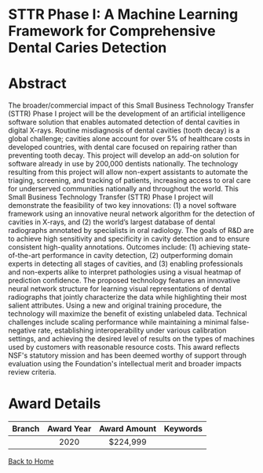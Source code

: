 
STTR Phase I: A Machine Learning Framework for Comprehensive Dental Caries Detection
====================================================================================

# Abstract


The broader/commercial impact of this Small Business Technology Transfer (STTR) Phase I project will be the development of an artificial intelligence software solution that enables automated detection of dental cavities in digital X-rays. Routine misdiagnosis of dental cavities (tooth decay) is a global challenge; cavities alone account for over 5% of healthcare costs in developed countries, with dental care focused on repairing rather than preventing tooth decay. This project will develop an add-on solution for software already in use by 200,000 dentists nationally. The technology resulting from this project will allow non-expert assistants to automate the triaging, screening, and tracking of patients, increasing access to oral care for underserved communities nationally and throughout the world. This Small Business Technology Transfer (STTR) Phase I project will demonstrate the feasibility of two key innovations: (1) a novel software framework using an innovative neural network algorithm for the detection of cavities in X-rays, and (2) the world’s largest database of dental radiographs annotated by specialists in oral radiology. The goals of R&D are to achieve high sensitivity and specificity in cavity detection and to ensure consistent high-quality annotations. Outcomes include: (1) achieving state-of-the-art performance in cavity detection, (2) outperforming domain experts in detecting all stages of cavities, and (3) enabling professionals and non-experts alike to interpret pathologies using a visual heatmap of prediction confidence. The proposed technology features an innovative neural network structure for learning visual representations of dental radiographs that jointly characterize the data while highlighting their most salient attributes. Using a new and original training procedure, the technology will maximize the benefit of existing unlabeled data. Technical challenges include scaling performance while maintaining a minimal false-negative rate, establishing interoperability under various calibration settings, and achieving the desired level of results on the types of machines used by customers with reasonable resource costs. This award reflects NSF's statutory mission and has been deemed worthy of support through evaluation using the Foundation's intellectual merit and broader impacts review criteria.  

# Award Details

|Branch|Award Year|Award Amount|Keywords|
| :---: | :---: | :---: | :---: |
||2020|$224,999||
  
  


[Back to Home](https://github.com/chrischow/dod_sbir_awards/Reports/JT/#614)